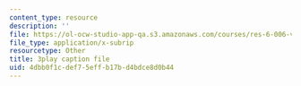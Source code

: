 ```yaml
---
content_type: resource
description: ''
file: https://ol-ocw-studio-app-qa.s3.amazonaws.com/courses/res-6-006-video-demonstrations-in-lasers-and-optics-spring-2008/4dbb0f1cdef75effb17bd4bdce8d0b44_EBVNbRN805o.vtt
file_type: application/x-subrip
resourcetype: Other
title: 3play caption file
uid: 4dbb0f1c-def7-5eff-b17b-d4bdce8d0b44
---
```

